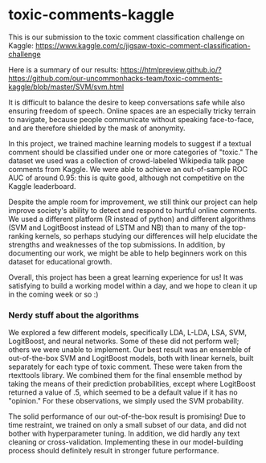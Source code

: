 # toxic-comments-kaggle

This is our submission to the toxic comment classification challenge on Kaggle:
https://www.kaggle.com/c/jigsaw-toxic-comment-classification-challenge

Here is a summary of our results:
https://htmlpreview.github.io/?https://github.com/our-uncommonhacks-team/toxic-comments-kaggle/blob/master/SVM/svm.html

It is difficult to balance the desire to keep conversations safe while also ensuring freedom of speech. Online spaces are an especially tricky terrain to navigate, because people communicate without speaking face-to-face, and are therefore shielded by the mask of anonymity.

In this project, we trained machine learning models to suggest if a textual comment should be classified under one or more categories of "toxic." The dataset we used was a collection of crowd-labeled Wikipedia talk page comments from Kaggle. We were able to achieve an out-of-sample ROC AUC of around 0.95: this is quite good, although not competitive on the Kaggle leaderboard.

Despite the ample room for improvement, we still think our project can help improve society's ability to detect and respond to hurtful online comments. We used a different platform (R instead of python) and different algorithms (SVM and LogitBoost instead of LSTM and NB) than to many of the top-ranking kernels, so perhaps studying our differences will help elucidate the strengths and weaknesses of the top submissions. In addition, by documenting our work, we might be able to help beginners work on this dataset for educational growth.

Overall, this project has been a great learning experience for us! It was satisfying to build a working model within a day, and we hope to clean it up in the coming week or so :)

### Nerdy stuff about the algorithms
We explored a few different models, specifically LDA, L-LDA, LSA, SVM, LogitBoost, and neural networks. Some of these did not perform well; others we were unable to implement. Our best result was an ensemble of out-of-the-box SVM and LogitBoost models, both with linear kernels, built separately for each type of toxic comment. These were taken from the rtexttools library. We combined them for the final ensemble method by taking the means of their prediction probabilities, except where LogitBoost returned a value of .5, which seemed to be a default value if it has no "opinion." For these observations, we simply used the SVM probability.

The solid performance of our out-of-the-box result is promising! Due to time restraint, we trained on only a small subset of our data, and did not bother with hyperparameter tuning. In addition, we did hardly any text cleaning or cross-validation. Implementing these in our model-building process should definitely result in stronger future performance.
